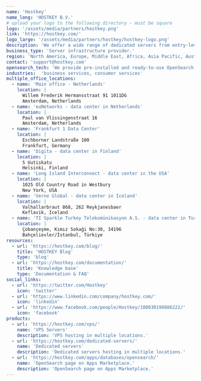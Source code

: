 ```yaml
---
name: 'Hostkey'
name_long: 'HOSTKEY B.V.'
# upload your logo to the following directory - must be square
logo: '/assets/media/partners/hostkey.png'
link: 'https://hostkey.com/'
logo_large: '/assets/media/partners/hostkey/hostkey-logo.png'
description: 'We offer a wide range of dedicated servers from entry-level up to high-performance GPU servers and private cloud solutions. Our servers are hosted in TIER III data centers in the Netherlands, Germany, Finland, Iceland, Turkey and the USA.'
business_type: 'Server infrastructure provider.'
region: 'North America, Europe, Middle East, Africa, Asia Pacific, Australia'
contact: 'support@hostkey.com'
opensearch_tech: 'We provide pre-installed and ready-to-use OpenSearch for our clients in our App Marketplace.'
industries:  'business services, consumer services'
multiple_office_locations:
  - name: 'Main office - Netherlands'
    location: |
      Willem Frederik Hermansstraat 91 1011DG
      Amsterdam, Netherlands
  - name: 'euNetworks - data center in Netherlands'
    location: |
      Paul van Vlissingenstraat 16
      Amsterdam, Netherlands
  - name: 'Frankfurt 1 Data Center'
    location: |
      Eschborner Landstraße 100
      Frankfurt, Germany
  - name: 'Digita - data center in Finland'
    location: |
      5 Uutiskatu
      Helsinki, Finland
  - name: 'Long Island Interconnect - data center in the USA'
    location: |
      1025 Old Country Road in Westbury
      New York, USA
  - name: 'Verne Global - data center in Iceland'
    location: |
      Valhallarbraut 868, 262 Reykjanesbaer
      Keflavik, Iceland
  - name: 'TI Sparkle Turkey Telekomünikasyon A.S. - data center in Turkey'
    location: |
      Çobançeşme, Kımız Sokaği No:30, 34196
      Bahçelievler/İstanbul, Türkiye
resources:
  - url: 'https://hostkey.com/blog/'
    title: 'HOSTKEY Blog'
    type: 'blog'
  - url: 'https://hostkey.com/documentation/'
    title: 'Knowledge base'
    type: 'Documentation & FAQ'
social_links:
  - url: 'https://twitter.com/Hostkey'
    icon: 'twitter'
  - url: 'https://www.linkedin.com/company/hostkey.com/'
    icon: 'linkedin'
  - url: 'https://www.facebook.com/people/Hostkey/100030190886222/'
    icon: 'facebook'
products:
  - url: 'https://hostkey.com/vps/'
    name: 'VPS Servers'
    description: 'VPS hosting in multiple locations.'
  - url: 'https://hostkey.com/dedicated-servers/'
    name: 'Dedicated servers'
    description: 'Dedicated servers hosting in multiple locations.'
  - url: 'https://hostkey.com/apps/databases/opensearch/'
    name: 'OpenSearch page on Apps Marketplace.'
    description: 'OpenSearch page on Apps Marketplace.'
---
```

